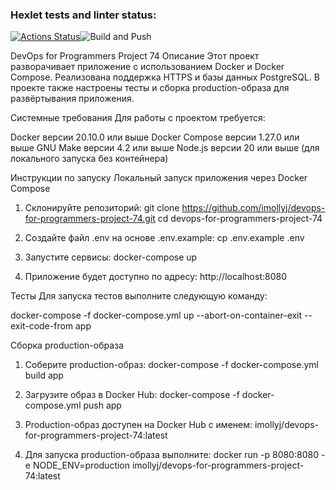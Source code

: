 ### Hexlet tests and linter status:
[![Actions Status](https://github.com/imollyJ/devops-for-programmers-project-74/actions/workflows/hexlet-check.yml/badge.svg)](https://github.com/imollyJ/devops-for-programmers-project-74/actions)![Build and Push](https://github.com/imollyJ/devops-for-programmers-project-74/actions/workflows/push.yml/badge.svg)

DevOps for Programmers Project 74
Описание
Этот проект разворачивает приложение с использованием Docker и Docker Compose. Реализована поддержка HTTPS и базы данных PostgreSQL. В проекте также настроены тесты и сборка production-образа для развёртывания приложения.

Системные требования
Для работы с проектом требуется:

Docker версии 20.10.0 или выше
Docker Compose версии 1.27.0 или выше
GNU Make версии 4.2 или выше
Node.js версии 20 или выше (для локального запуска без контейнера)

Инструкции по запуску
Локальный запуск приложения через Docker Compose
1. Склонируйте репозиторий:
git clone https://github.com/imollyj/devops-for-programmers-project-74.git
cd devops-for-programmers-project-74

2. Создайте файл .env на основе .env.example:
cp .env.example .env

3. Запустите сервисы:
docker-compose up

4. Приложение будет доступно по адресу:
http://localhost:8080

Тесты
Для запуска тестов выполните следующую команду:

docker-compose -f docker-compose.yml up --abort-on-container-exit --exit-code-from app

Сборка production-образа
1. Соберите production-образ:
docker-compose -f docker-compose.yml build app

2. Загрузите образ в Docker Hub:
docker-compose -f docker-compose.yml push app

3. Production-образ доступен на Docker Hub с именем:
imollyj/devops-for-programmers-project-74:latest

4. Для запуска production-образа выполните:
   docker run -p 8080:8080 -e NODE_ENV=production imollyj/devops-for-programmers-project-74:latest
